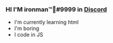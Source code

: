 ### HI I'M ironman™🍌#9999 in [Discord](https://discord.com/users/634781586340184085)
- I'm currently learning html
- I'm boring 
- I code in JS 
  
